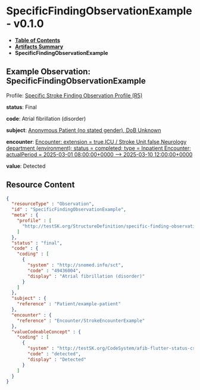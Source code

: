 # SpecificFindingObservationExample - v0.1.0

* [**Table of Contents**](toc.md)
* [**Artifacts Summary**](artifacts.md)
* **SpecificFindingObservationExample**

## Example Observation: SpecificFindingObservationExample

Profile: [Specific Stroke Finding Observation Profile (R5)](StructureDefinition-specific-finding-observation-profile.md)

**status**: Final

**code**: Atrial fibrillation (disorder)

**subject**: [Anonymous Patient (no stated gender), DoB Unknown](Patient-example-patient.md)

**encounter**: [Encounter: extension = true,ICU / Stroke Unit,false,Neurology department (environment); status = completed; type = Inpatient Encounter; actualPeriod = 2025-03-01 08:00:00+0000 --> 2025-03-10 12:00:00+0000](Encounter-StrokeEncounterExample.md)

**value**: Detected



## Resource Content

```json
{
  "resourceType" : "Observation",
  "id" : "SpecificFindingObservationExample",
  "meta" : {
    "profile" : [
      "http://testSK.org/StructureDefinition/specific-finding-observation-profile"
    ]
  },
  "status" : "final",
  "code" : {
    "coding" : [
      {
        "system" : "http://snomed.info/sct",
        "code" : "49436004",
        "display" : "Atrial fibrillation (disorder)"
      }
    ]
  },
  "subject" : {
    "reference" : "Patient/example-patient"
  },
  "encounter" : {
    "reference" : "Encounter/StrokeEncounterExample"
  },
  "valueCodeableConcept" : {
    "coding" : [
      {
        "system" : "http://testSK.org/CodeSystem/afib-flutter-status-cs",
        "code" : "detected",
        "display" : "Detected"
      }
    ]
  }
}

```
